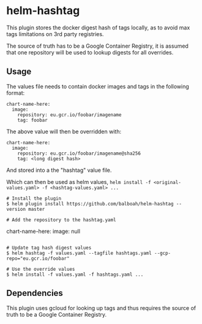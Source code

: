 # helm-hashtag

This plugin stores the docker digest hash of tags locally,
as to avoid max tags limitations on 3rd party registries.

The source of truth has to be a Google Container Registry, it is assumed that
one repository will be used to lookup digests for all overrides.

## Usage

The values file needs to contain docker images and tags in the following format:

```
chart-name-here:
  image:
    repository: eu.gcr.io/foobar/imagename
    tag: foobar
```

The above value will then be overridden with:
```
chart-name-here:
  image:
    repository: eu.gcr.io/foobar/imagename@sha256
    tag: <long digest hash>
```
And stored into a the "hashtag" value file.

Which can then be used as helm values,
`helm install -f <original-values.yaml> -f <hashtag-values.yaml> ...`

```shell
# Install the plugin
$ helm plugin install https://github.com/balboah/helm-hashtag --version master

# Add the repository to the hashtag.yaml
```
chart-name-here:
  image: null
```

# Update tag hash digest values
$ helm hashtag -f values.yaml --tagfile hashtags.yaml --gcp-repo="eu.gcr.io/foobar"
 
# Use the override values
$ helm install -f values.yaml -f hashtags.yaml ...
```

## Dependencies

This plugin uses gcloud for looking up tags and thus requires the source of truth to be a Google Container Registry.
